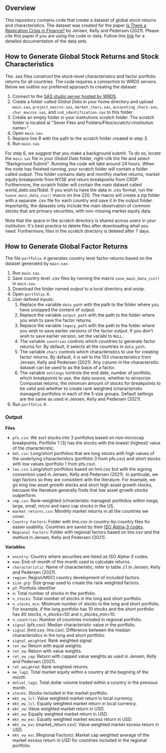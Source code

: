 ## Overview
This repository contains code that create a dataset of global stock returns and characteristics. The dataset was created for the paper [Is There a Replication Crisis in Finance?](https://papers.ssrn.com/sol3/papers.cfm?abstract_id=3774514) by Jensen, Kelly and Pedersen (2021). Please cite this paper if you are using the code or data. Follow this [link](https://www.dropbox.com/sh/61j1v0sieq9z210/AACdJ68fs5_eT_eJMunwMBWia?dl=0) for a detailed documentation of the data sets.

## How to Generate Global Stock Returns and Stock Characteristics
The .sas files construct the stock-level characteristics and factor portfolio returns for all countries. The code requires a connection to WRDS servers. Below we outline our preferred approach to creating the dataset:

1. Connect to the [SAS studio server hosted by WRDS](https://wrds-cloud.wharton.upenn.edu/SASStudio/index?locale=en_US).  
2. Create a folder called _Global Data_ in your home directory and upload `main.sas`, `project_macros.sas`, `market_chars.sas`, `accounting_chars.sas`, `char_macros.sas`, and `ind_identification.sas` to this folder.
3. Create an empty folder in your institutions scratch folder. The scratch folder is located at "Sever Files and Folders/Files/scratch/\<institution name\>".
4. Open `main.sas`. 
5. Replace line 8 with the path to the scratch folder created in step 3. 
6. Run `main.sas`.  

For step 6, we suggest that you make a background submit. To do so, locate the `main.sas` file in your _Global Data_ folder, right-clik the file and select "Background Submit". Running the code will take around 24 hours. When the code has finished running, your scratch folder will contain a folder called _output_. This folder contains daily and monthly market returns, market equity breakpoints from NYSE and return breakpoints from CRSP. Furthermore, the scratch folder will contain the main dataset called _world_data.sas7bdat_. If you wish to have the data in .csv format, run the  `%save_main_data_csv()` macro on line 220. The macro will create a zip folder with a separate .csv file for each country and save it in the output folder. Importantly, the datasets only include the main observation of common stocks that are primary securities, with non-missing market equity data. 

Note that the space in the scratch directory is shared across users in your institution. It's best practice to delete files after downloading what you need. Furthermore, files in the scratch directory is deleted after 7 days.

## How to Generate Global Factor Returns
The file `portfolio.R` generates country level factor returns based on the dataset generated by `main.sas`:

1. Run `main.sas`.
2. Save country level .csv files by running the macro `save_main_data_csv()` in `main.sas`.
3. Download the folder named _output_ to a local directory and unzip.
4. Open `portfolio.R`.
5. User defined inputs:
	1. Replace the variable `data_path` with the path to the folder where you have unzipped the content of _output_.
	2. Replace the variable `output_path` with the path to the folder where you wish to save the factor returns. 
	3. Replace the variable `legacy_path` with the path to the folder where you wish to save earlier versions of the factor output. If you don't wish to save earlier version, set the variabl to         `NULL`.
	4. The variable `countries` controls which countries to generate factor returns for. By default, it selects all the countries in `data_path`.
	5. The variable `chars` controls which characteristics to use for creating factor returns. By default, it is set to the 153 characteristics from Jensen, Kelly and Pedersen (2021). Any             column in the charactersitic dataset can be used to as the basis of a factor. 
	6. The variable `settings` controls the end date, number of portfolio, which breakpoints to use, the data source, whether to winsorize Compustat returns, the minimum amount of stocks for             breakpoints to be valid and whether to create rank weighted (characteristic managed)                  portfolios in each of the 5 size groups. Default settings are the same as used in Jensen,             Kelly and Pedersen (2021).
 6. Run `portfolio.R`.

### Output
**Files**
- `pfs.csv`: We sort stocks into 3 portfolios based on non-microcap breakpoints. Portfolio 1 (3) has the stocks with the lowest (highest) value of the characteristic.
- `hml.csv`: Long/short portfolios that are long stocks with high values of the underlying characteristics (portfolio 3 from pfs.csv) and short stocks with low values (portfolio 1 from pfs.csv). 
- `lms.csv`: Long/short portfolios based on hml.csv but with the signing convention used in Jensen, Kelly and Pedersen (2021). In particular, we sign factors so they are consistent with the literature. For example, we go long low asset growth stocks and short high asset growth stocks, becuase the literature generally finds that low asset growth stocks outperform. 
- `cmp.csv`: Rank-weighted (chracteristic managed) portfolios within mega, large, small, micro and nano cap stocks in the US.
- `market_returns.csv`: Monthly market returns in all the countries we cover.
- `Country Factors`: Folder with lms.csv in country-by-country files for easier usability. Countries are saved by their [ISO Alpha-3 codes](https://www.nationsonline.org/oneworld/country_code_list.htm).  
- `Regional Factors`: Folder with regional factors based on lms.csv and the method in Jensen, Kelly and Pedersen (2021).   

**Variables**
- `excntry`: Country where securities are listed as ISO Alpha-3 codes.
- `eom`: End-of-month of the month used to calculate returns.
- `characteristic`: Name of characteristic, refer to table J.1 in Jensen, Kelly and Pedersen (2021).
- `region`: Region/MSCI country development of included factors. 
- `size_grp`: Size group used to create the rank weighted factors.
- `pf`: Portfolio identifier
- `n`: Total number of stocks in the portfolio.
- `n_stocks`: Total number of stocks in the long and short portfolio.
- `n_stocks_min`: Minimum number of stocks in the long and short portfolio. For example, if the long portfolio has 10 stocks and the short portfolio has 40 stocks, n_stocks=50 and n_stocks_min=10.
- `n_countries`: Number of countries included in regional portfolio.
- `signal` (pfs.csv): Median characteristic value in the portfolio.
- `signal` (hml.csv, lms.csv): Difference between the median characteristics in the long and short portfolio.
- `signal_weighted`: Rank weighted signal.
- `ret_ew`: Return with equal weights.
- `ret_vw`: Return with value weights.
- `ret_vw_cap`: Return with capped value weights as used in Jensen, Kelly and Pedersen (2021).
- `ret_weighted`: Rank weighted returns.
- `me_lag1`: Total market equity within a country at the begining of the month
- `dolvol_lag1`: Total dollar volume traded within a country in the previous month.
- `stocks`: Stocks included in the market portfolio.
- `mkt_vw_lcl`: Value weighted market return in local currency.
- `mkt_ew_lcl`: Equally weighted market return in local currency.
- `mkt_vw`: Value weighted market return in USD.
- `mkt_ew`: Equally weighted market return in USD.
- `mkt_ew_exc`: Equally weighted market excess return in USD.
- `mkt_vw_exc` (market_return.csv): Value weighted market excess return in USD.
- `mkt_vw_exc` (Regional Factors): Market cap weighted average of the market excess return in USD for countries included in the regional portfolio.
